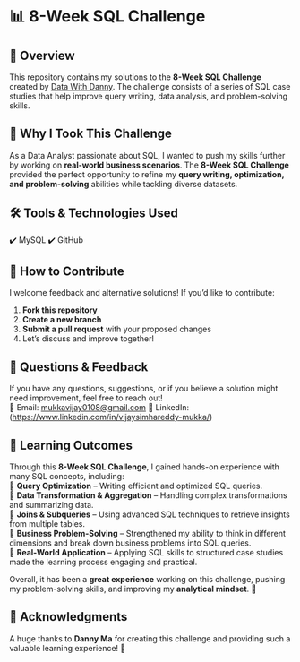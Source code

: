 # 📊 8-Week SQL Challenge  

## 📌 Overview  
This repository contains my solutions to the **8-Week SQL Challenge** created by [Data With Danny](https://www.datawithdanny.com/). The challenge consists of a series of SQL case studies that help improve query writing, data analysis, and problem-solving skills.  

## 🎯 Why I Took This Challenge  
As a Data Analyst passionate about SQL, I wanted to push my skills further by working on **real-world business scenarios**. The **8-Week SQL Challenge** provided the perfect opportunity to refine my **query writing, optimization, and problem-solving** abilities while tackling diverse datasets.  

## 🛠️ Tools & Technologies Used  
✔️ MySQL 
✔️ GitHub 

## 🤝 How to Contribute  
I welcome feedback and alternative solutions! If you’d like to contribute:  
1. **Fork this repository**  
2. **Create a new branch**  
3. **Submit a pull request** with your proposed changes  
4. Let’s discuss and improve together!  

## 📩 Questions & Feedback  
If you have any questions, suggestions, or if you believe a solution might need improvement, feel free to reach out!  
📧 Email: mukkavijay0108@gmail.com 
💼 LinkedIn: (https://www.linkedin.com/in/vijaysimhareddy-mukka/)

## 📝 Learning Outcomes  
Through this **8-Week SQL Challenge**, I gained hands-on experience with many SQL concepts, including:  
🔹 **Query Optimization** – Writing efficient and optimized SQL queries.  
🔹 **Data Transformation & Aggregation** – Handling complex transformations and summarizing data.  
🔹 **Joins & Subqueries** – Using advanced SQL techniques to retrieve insights from multiple tables.  
🔹 **Business Problem-Solving** – Strengthened my ability to think in different dimensions and break down business problems into SQL queries.  
🔹 **Real-World Application** – Applying SQL skills to structured case studies made the learning process engaging and practical.  

Overall, it has been a **great experience** working on this challenge, pushing my problem-solving skills, and improving my **analytical mindset**. 🚀  


## 🙌 Acknowledgments  
A huge thanks to **Danny Ma** for creating this challenge and providing such a valuable learning experience! 🚀  
